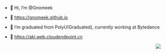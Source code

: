 <!-- <img align="right" src="https://github-readme-stats.vercel.app/api?username=Gnomeek&show_icons=true&icon_color=CE1D2D&text_color=718096&bg_color=ffffff&hide_title=true" align="right" style="margin-bottom: 20px;"/> -->

- 👋 Hi, I’m @Gnomeek

- 👀 https://gnomeek.github.io

- 🌱 I’m graduated from PolyU(Graduated), currently working at Bytedance

- 💞️ https://aki.web.cloudendpoint.cn

<img align="right" src="https://qce78q.api.cloudendpoint.cn/generateDoubanStatsSvg?id=152076608" align="right" style="margin-bottom: 20px;"/>
<!---
Gnomeek/Gnomeek is a ✨ special ✨ repository because its `README.md` (this file) appears on your GitHub profile.
You can click the Preview link to take a look at your changes.
--->
